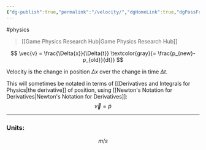 ```yaml
---
{"dg-publish":true,"permalink":"/velocity/","dgHomeLink":true,"dgPassFrontmatter":false,"dgShowLocalGraph":true}
---
```


#physics 
> [[Game Physics Research Hub|Game Physics Research Hub]]

$$
\vec{v} =  \frac{\Delta{x}}{\Delta{t}} \textcolor{gray}{= \frac{p_{new}-p_{old}}{dt}}
$$

Velocity is the change in position $\Delta{x}$ over the change in time $\Delta{t}$.

This will sometimes be notated in terms of [[Derivatives and Integrals for Physics|the derivative]] of position, using [[Newton's Notation for Derivatives|Newton's Notation for Derivatives]]:
$$
\vec{v} = \dot{p}
$$

---
### Units:
$$m/s$$